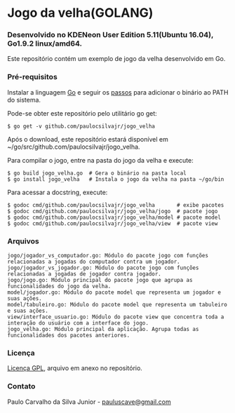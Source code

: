 # Jogo da velha(GOLANG)
### Desenvolvido no KDENeon User Edition 5.11(Ubuntu 16.04), Go1.9.2 linux/amd64.

Este repositório contém um exemplo de jogo da velha desenvolvido em Go.

### Pré-requisitos
Instalar a linguagem [Go](https://golang.org/dl/) e seguir os [passos](https://golang.org/doc/install) para adicionar o binário ao PATH do sistema.

Pode-se obter este repositório pelo utilitário go get:
```
$ go get -v github.com/paulocsilvajr/jogo_velha
```
Após o download, este repositório estará disponível em ~/go/src/github.com/paulocsilvajr/jogo_velha.

Para compilar o jogo, entre na pasta do jogo da velha e execute:
```
$ go build jogo_velha.go  # Gera o binário na pasta local
$ go install jogo_velha   # Instala o jogo da velha na pasta ~/go/bin
```

Para acessar a docstring, execute:
```
$ godoc cmd/github.com/paulocsilvajr/jogo_velha       # exibe pacotes
$ godoc cmd/github.com/paulocsilvajr/jogo_velha/jogo  # pacote jogo
$ godoc cmd/github.com/paulocsilvajr/jogo_velha/model # pacote model
$ godoc cmd/github.com/paulocsilvajr/jogo_velha/view  # pacote view
```

### Arquivos

```
jogo/jogador_vs_computador.go: Módulo do pacote jogo com funções relacionadas a jogadas do computador contra um jogador.
jogo/jogador_vs_jogador.go: Módulo do pacote jogo com funções relacionadas a jogadas de jogador contra jogador.
jogo/jogo.go: Módulo principal do pacote jogo que agrupa as funcionalidades do jogo da velha.
model/jogador.go: Módulo do pacote model que representa um jogador e suas ações.
model/tabuleiro.go: Módulo do pacote model que representa um tabuleiro e suas ações.
view/interface_usuario.go: Módulo do pacote view que concentra toda a interação do usuário com a interface do jogo.
jogo_velha.go: Módulo principal da aplicação. Agrupa todas as funcionalidades dos pacotes anteriores.
```

### Licença

[Licença GPL](https://github.com/paulocsilvajr/jogo_velha-go/blob/master/license_gpl.txt), arquivo em anexo no repositório.

### Contato

Paulo Carvalho da Silva Junior - pauluscave@gmail.com
